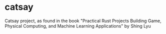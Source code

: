 # catsay
Catsay project, as found in the book "Practical Rust Projects Building Game, Physical Computing, and Machine Learning Applications" by Shing Lyu
